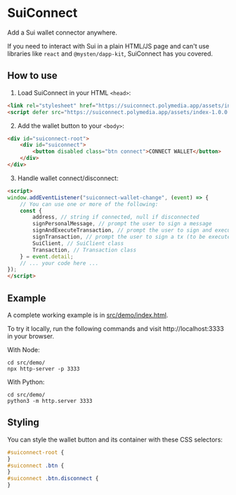 # SuiConnect

Add a Sui wallet connector anywhere.

If you need to interact with Sui in a plain HTML/JS page and can't use libraries like `react` and `@mysten/dapp-kit`, SuiConnect has you covered.

## How to use

1. Load SuiConnect in your HTML `<head>`:
```html
<link rel="stylesheet" href="https://suiconnect.polymedia.app/assets/index-1.0.0.css">
<script defer src="https://suiconnect.polymedia.app/assets/index-1.0.0.js" onload="window.suiconnectInit()"></script>
```

2. Add the wallet button to your `<body>`:
```html
<div id="suiconnect-root">
    <div id="suiconnect">
        <button disabled class="btn connect">CONNECT WALLET</button>
    </div>
</div>
```

3. Handle wallet connect/disconnect:
```html
<script>
window.addEventListener("suiconnect-wallet-change", (event) => {
    // You can use one or more of the following:
    const {
        address, // string if connected, null if disconnected
        signPersonalMessage, // prompt the user to sign a message
        signAndExecuteTransaction, // prompt the user to sign and execute a tx
        signTransaction, // prompt the user to sign a tx (to be executed with SuiClient)
        SuiClient, // SuiClient class
        Transaction, // Transaction class
    } = event.detail;
    // ... your code here ...
});
</script>
```

## Example

A complete working example is in [src/demo/index.html](./src/demo/index.html).

To try it locally, run the following commands and visit http://localhost:3333 in your browser.

With Node:
```
cd src/demo/
npx http-server -p 3333
```

With Python:
```
cd src/demo/
python3 -m http.server 3333
```

## Styling

You can style the wallet button and its container with these CSS selectors:

```css
#suiconnect-root {
}
#suiconnect .btn {
}
#suiconnect .btn.disconnect {
}
```
